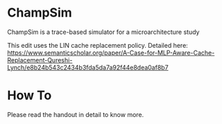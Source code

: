 # ChampSim
ChampSim is a trace-based simulator for a microarchitecture study

This edit uses the LIN cache replacement policy. Detailed here: 
https://www.semanticscholar.org/paper/A-Case-for-MLP-Aware-Cache-Replacement-Qureshi-Lynch/e8b24b543c2434b3fda5da7a92f44e8dea0af8b7
# How To
Please read the handout in detail to know more.
